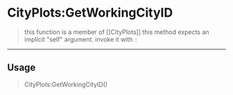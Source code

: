 # CityPlots:GetWorkingCityID
> this function is a member of [[CityPlots]]
> this method expects an implicit "self" argument. invoke it with `:`
-----
## Usage
> CityPlots:GetWorkingCityID()
